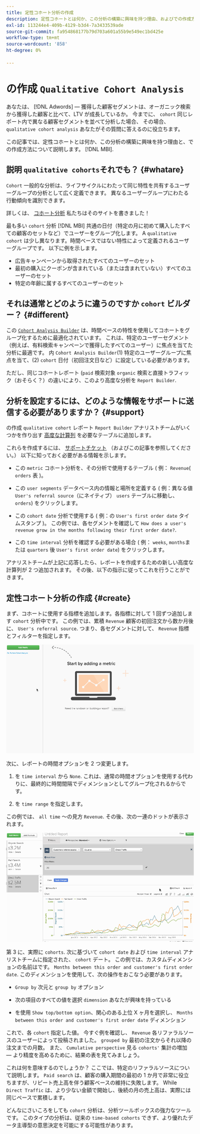```yaml
---
title: 定性コホート分析の作成
description: 定性コホートとは何か、この分析の構築に興味を持つ理由、およびでの作成方法を説明します。 [!DNL MBI].
exl-id: 113244e4-409b-4129-b3d4-7a3433539ade
source-git-commit: fa954868177b79d703a601a55b9e549ec1bd425e
workflow-type: tm+mt
source-wordcount: '858'
ht-degree: 0%

---
```


# の作成 `Qualitative Cohort Analysis`

あなたは、 [!DNL Adwords] — 獲得した顧客セグメントは、オーガニック検索から獲得した顧客と比べて、LTV が成長しているか。 今までに、 `cohort` 同じレポート内で異なる顧客セグメントを並べて分析した場合、 その場合、 `qualitative cohort analysis` あなたがその質問に答えるのに役立ちます。

この記事では、定性コホートとは何か、この分析の構築に興味を持つ理由と、での作成方法について説明します。 [!DNL MBI].

## 説明 `qualitative cohorts`それでも？ {#whatare}

`Cohort` 一般的な分析は、ライフサイクルにわたって同じ特性を共有するユーザーグループの分析として広く定義できます。 異なるユーザーグループにわたる行動傾向を識別できます。

詳しくは、 [コホート分析](https://www.cohortanalysis.com/) 私たちはそのサイトを書きました！

最も多い `cohort` 分析 [!DNL MBI] 共通の日付（特定の月に初めて購入したすべての顧客のセットなど）でユーザーをグループ化します。 A `qualitative cohort` は少し異なります。時間ベースではない特性によって定義されるユーザーグループです。 以下に例を示します。

* 広告キャンペーンから取得されたすべてのユーザーのセット
* 最初の購入にクーポンが含まれている（または含まれていない）すべてのユーザーのセット
* 特定の年齢に属するすべてのユーザーのセット

## それは通常とどのように違うのですか `cohort` ビルダー？ {#different}

この [`Cohort Analysis Builder`](../dev-reports/cohort-rpt-bldr.md) は、時間ベースの特性を使用してコホートをグループ化するために最適化されています。 これは、特定のユーザーセグメント（例えば、有料検索キャンペーンで獲得したすべてのユーザー）に焦点を当てた分析に最適です。 内 `Cohort Analysis Builder`(1) 特定のユーザーグループに焦点を当て、(2) `cohort` 日付（初回注文日など）に設定している必要があります。

ただし、同じコホートレポート (`paid` 検索対象 `organic` 検索と直接トラフィック（おそらく？）の違いにより、このより高度な分析を `Report Builder`.

## 分析を設定するには、どのような情報をサポートに送信する必要がありますか？ {#support}

の作成 `qualitative cohort` レポート `Report Builder` アナリストチームがいくつかを作り出す [高度な計算列](../data-warehouse-mgr/creating-calculated-columns.md) を必要なテーブルに追加します。

これらを作成するには、 [サポートチケット](https://experienceleague.adobe.com/docs/commerce-knowledge-base/kb/troubleshooting/miscellaneous/mbi-service-policies.html?lang=en) （およびこの記事を参照してください。） 以下に知っておく必要がある情報を示します。

* この `metric` コホート分析を、その分析で使用するテーブル ( 例： `Revenue`( `orders` 表 )。

* この `user segments` データベース内の情報と場所を定義する ( 例：異なる値 `User's referral source`（にネイティブ） `users` テーブルに移動し、 `orders`) をクリックします。

* この `cohort date` 分析で使用する ( 例：の `User's first order date` タイムスタンプ )。 この例では、各セグメントを確認して `How does a user's revenue grow in the months following their first order date?`.

* この `time interval` 分析を確認する必要がある場合 ( 例： `weeks`, `months`または `quarters` 後 `User's first order date`) をクリックします。

アナリストチームが上記に応答したら、レポートを作成するための新しい高度な計算列が 2 つ追加されます。 その後、以下の指示に従ってこれを行うことができます。

## 定性コホート分析の作成 {#create}

まず、コホートに使用する指標を追加します。各指標に対して 1 回ずつ追加します `cohort` 分析中です。 この例では、累積 `Revenue` 顧客の初回注文から数か月後に、 `User's referral source`. つまり、各セグメントに対して、 `Revenue` 指標とフィルターを指定します。

![](../../assets/qualcohort1.gif)

次に、レポートの時間オプションを 2 つ変更します。

1. を `time interval` から `None`. これは、通常の時間オプションを使用する代わりに、最終的に時間間隔でディメンションとしてグループ化されるからです。

1. を `time range` を指定します。

この例では、 `all time` ～の見方 `Revenue`. その後、次の一連のドットが表示されます。

![](../../assets/qualcohort2.gif)

第 3 に、実際に `cohorts`. 次に基づいて `cohort date` および `time interval` アナリストチームに指定された、 `cohort` デート。 この例では、カスタムディメンションの名前はです。 `Months between this order and customer's first order date`. このディメンションを使用して、次の操作をおこなう必要があります。

* `Group by` 次元と `group by` オプション

* 次の項目のすべての値を選択 `dimension` あなたが興味を持っている

* を使用 `Show top/bottom option`、関心のある上位 X ヶ月を選択し、 `Months between this order and customer's first order date` ディメンション

これで、各 `cohort` 指定した値。 今すぐ例を確認し、 `Revenue` 各リファラルソースのユーザーによって投稿されました。 `grouped by` 最初の注文からそれ以降の注文までの月数。 また、 `Cumulative perspective` 見る `cohorts'` 集計の増加 — より精度を高めるために、結果の表を見てみましょう。

これは何を意味するのでしょうか？ ここでは、特定のリファラルソースについて説明します。 `Paid search` は、顧客の購入期間の最初の 1 か月で非常に役立ちますが、リピート売上高を伴う顧客ベースの維持に失敗します。 While `Direct Traffic` は、より少ない金額で開始し、後続の月の売上高は、実際には同じペースで累積します。

どんなにさいころをしても `cohort` 分析は、分析ツールボックスの強力なツールです。 このタイプの分析は、従来の `time-based cohorts` できず、より優れたデータ主導型の意思決定を可能にする可能性があります。
